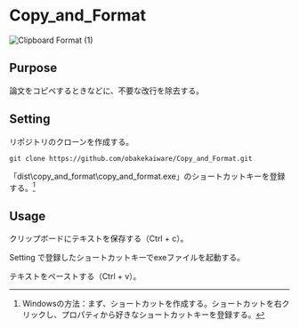 # Copy_and_Format

![Clipboard Format (1)](https://github.com/obakekaiware/Copy_and_Format/assets/49265616/09955ca1-1d04-4dcf-b438-1242e6c2ce9c)

## Purpose

論文をコピペするときなどに、不要な改行を除去する。

## Setting

リポジトリのクローンを作成する。

```shell
git clone https://github.com/obakekaiware/Copy_and_Format.git
```

「dist\copy_and_format\copy_and_format.exe」のショートカットキーを登録する。[^1]

[^1]: Windowsの方法：まず、ショートカットを作成する。ショートカットを右クリックし、プロパティから好きなショートカットキーを登録する。

## Usage

クリップボードにテキストを保存する（Ctrl + c）。

Setting で登録したショートカットキーでexeファイルを起動する。

テキストをペーストする（Ctrl + v）。
